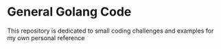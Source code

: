 # General Golang Code

This repository is dedicated to small coding challenges and examples for my own personal reference
